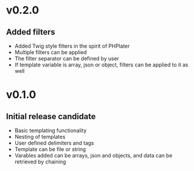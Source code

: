 # v0.2.0
## Added filters
- Added Twig style filters in the spirit of PHPlater
- Multiple filters can be applied
- The filter separator can be defined by user
- If template variable is array, json or object, filters can be applied to it as well
# v0.1.0
## Initial release candidate
- Basic templating functionality
- Nesting of templates
- User defined delimiters and tags
- Template can be file or string
- Varables added can be arrays, json and objects, and data can be retrieved by chaining